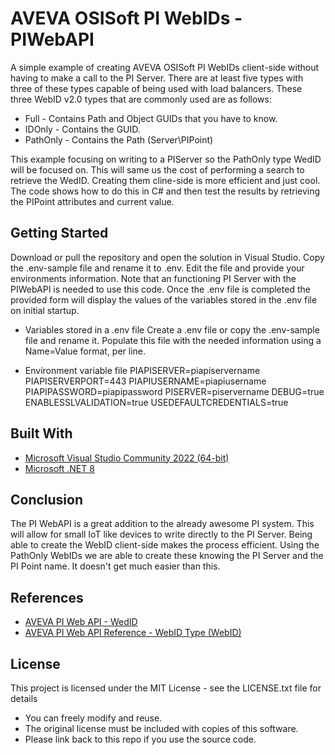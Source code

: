 # AVEVA OSISoft PI WebIDs - PIWebAPI 

A simple example of creating AVEVA OSISoft PI WebIDs client-side without having to make a call to the PI Server. There are at least five types with three of these types capable of being used with load balancers. These three WebID v2.0 types that are commonly used are as follows:

* Full - Contains Path and Object GUIDs that you have to know. 
* IDOnly - Contains the GUID.
* PathOnly - Contains the Path (Server\PIPoint)  

This example focusing on writing to a PIServer so the PathOnly type WedID will be focused on. This will same us the cost of performing a search to retrieve the WedID. Creating them cline-side is more efficient and just cool. The code shows how to do this in C# and then test the results by retrieving the PIPoint attributes and current value.
 
## Getting Started

Download or pull the repository and open the solution in Visual Studio. Copy the .env-sample file and rename it to .env. Edit the file and provide your environments information. Note that an functioning PI Server with the PIWebAPI is needed to use this code. Once the .env file is completed the provided form will display the values of the variables stored in the .env file on initial startup.  

* Variables stored in a .env file
Create a .env file or copy the .env-sample file and rename it. Populate this file with the needed information using a Name=Value format, per line. 

* Environment variable file
PIAPISERVER=piapiservername		
PIAPISERVERPORT=443
PIAPIUSERNAME=piapiusername
PIAPIPASSWORD=piapipassword
PISERVER=piservername
DEBUG=true
ENABLESSLVALIDATION=true
USEDEFAULTCREDENTIALS=true


## Built With

* [Microsoft Visual Studio Community 2022 (64-bit)](https://visualstudio.microsoft.com/) 
* [Microsoft .NET 8](https://dotnet.microsoft.com/download/dotnet/8.0) 

## Conclusion

The PI WebAPI is a great addition to the already awesome PI system. This will allow for small IoT like devices to write directly to the PI Server. Being able to create the WebID client-side makes the process efficient. Using the PathOnly WebIDs we are able to create these knowing the PI Server and the PI Point name. It doesn't get much easier than this.     

## References


* [AVEVA PI Web API - WedID](https://docs.aveva.com/bundle/pi-web-api/page/1023105.html) 
* [AVEVA PI Web API Reference - WebID Type (WebID)](https://docs.aveva.com/bundle/pi-web-api/page/1023105.html) 

## License

This project is licensed under the MIT License - see the LICENSE.txt file for details

* You can freely modify and reuse.
* The original license must be included with copies of this software.
* Please link back to this repo if you use the source code.
